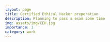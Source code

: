 ```yaml
---
layout: page
title: Certified Ethical Hacker preperation
description: Planning to pass a exam some time
img: assets/img/CEH.jpg
importance: 1
category: work
---
```




